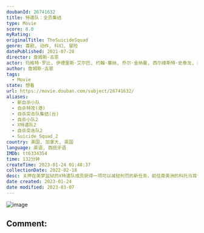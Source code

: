 ```yaml
---
doubanId: 26741632
title: 特遣队：全员集结
type: Movie
score: 8.0
myRating: 
originalTitle: TheSuicideSquad
genre: 喜剧, 动作, 科幻, 冒险
datePublished: 2021-07-28
director: 詹姆斯·古恩
actor: 玛格特·罗比, 伊德里斯·艾尔巴, 约翰·塞纳, 乔尔·金纳曼, 西尔维斯特·史泰龙, 维奥拉·戴维斯, 大卫·达斯马齐连, 迈克尔·鲁克, 杰·科特尼, 彼得·卡帕尔迪, 艾莉丝·布拉加, 皮特·戴维森, 华金·科西奥, 胡安·迭戈·博托, 斯托姆·瑞德, 内森·菲利安, 塔伊加·维迪提, 史蒂夫·阿吉, 肖恩·古恩, 弗卢拉·博格, 约翰·奥斯特兰德, 黄美玲, 丹妮拉·曼希沃, 史蒂芬·布莱克哈特, 詹尼佛·霍兰德, 迪·布拉雷·贝克尔, 雷·埃尔南德斯, 雷纳尔多·法伯勒, 乔希·文图拉, undefined, 米凯拉·霍沃, 林恩·阿什, 安德里娅·安德拉德, 兰德尔·, 迈克尔·艾伦·米利甘, 特伦斯·罗斯摩尔, 娜塔莉·萨福兰, 詹姆斯·威廉·巴拉德, 蒂莫西·卡尔, 玛丽索尔·科雷亚, 约翰·盖蒂尔, 麦克斯威尔·海史密斯, 洛伊德·考夫曼, 迪索·拉莫斯, 弗雷迪·史卓玛, 维多利亚·佩吉·沃特金斯, undefined, 黛安·罗德里格斯
author: 詹姆斯·古恩
tags:
  - Movie
state: 想看
url: https://movie.douban.com/subject/26741632/
aliases:
  - 新自杀小队
  - 自杀特攻(港)
  - 自杀突击队集结(台)
  - 自杀小队2
  - X特遣队2
  - 自杀突击队2
  - Suicide_Squad_2
country: 美国, 加拿大, 英国
language: 英语, 西班牙语
IMDb: tt6334354
time: 132分钟
createTime: 2023-01-24 01:48:37
collectionDate: 2022-02-18
desc: 关押在美梦监狱的X特遣队成员获得一项可以减轻刑罚的新任务，前往南美洲的科托马耳他岛国，摧毁纳粹时期遗留的约顿海姆监狱和实验室，它当前用于关押该国的政治犯并施行人体实验。执行任务期间，X特遣队遭遇巨型外...
date created: 2023-01-24
date modified: 2023-03-07
---
```


![image](p2637099125.jpg)

Comment:
---

